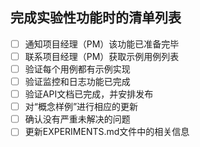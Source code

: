 ## 完成实验性功能时的清单列表

- [ ] 通知项目经理（PM）该功能已准备完毕
- [ ] 联系项目经理（PM）获取示例用例列表
- [ ] 验证每个用例都有示例实现
- [ ] 验证监控和日志功能已完成
- [ ] 验证API文档已完成，并安排发布
- [ ] 对“概念样例”进行相应的更新
- [ ] 确认没有严重未解决的问题
- [ ] 更新EXPERIMENTS.md文件中的相关信息